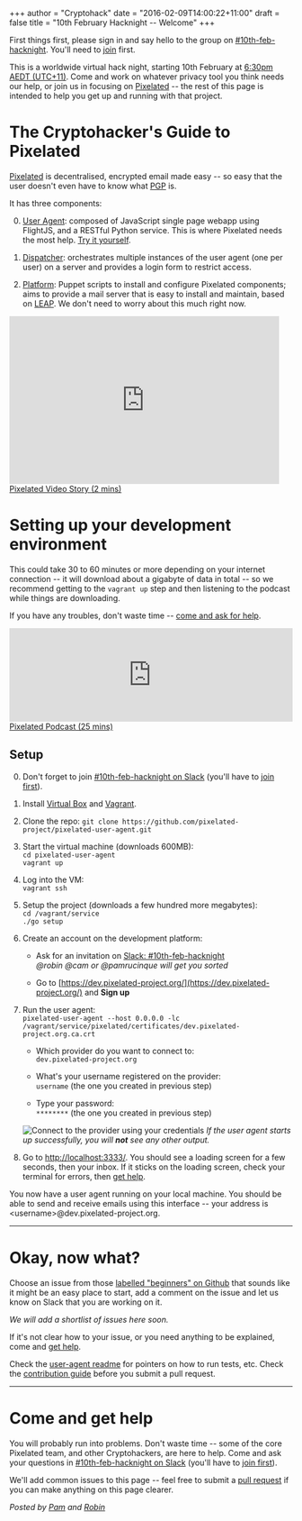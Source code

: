 +++
author = "Cryptohack"
date = "2016-02-09T14:00:22+11:00"
draft = false
title = "10th February Hacknight -- Welcome"
+++

First things first, please sign in and say hello to the group on [#10th-feb-hacknight](https://cryptohack.slack.com/messages/10th-feb-hacknight). You'll need to [join](https://cryptohack.herokuapp.com) first.

This is a worldwide virtual hack night, starting 10th February at [6:30pm AEDT (UTC+11)](https://www.timeanddate.com/worldclock/fixedtime.html?msg=Cryptohack+Virtual+Hack+Night&iso=20160210T1830&p1=152). Come and work on whatever privacy tool you think needs our help, or join us in focusing on [Pixelated](https://pixelated-project.org) -- the rest of this page is intended to help you get up and running with that project.

# The Cryptohacker's Guide to Pixelated
[Pixelated](https://pixelated-project.org/) is decentralised, encrypted email made easy -- so easy that the user doesn't even have to know what [PGP](https://en.wikipedia.org/wiki/Pretty_Good_Privacy) is.

It has three components:

0. [User Agent](https://github.com/pixelated/pixelated-user-agent): composed of JavaScript single page webapp using FlightJS, and a RESTful Python service. This is where Pixelated needs the most help. [Try it yourself](https://try.pixelated-project.org:8080/auth/login?next=%2F).

0. [Dispatcher](https://github.com/pixelated/pixelated-dispatcher): orchestrates multiple instances of the user agent (one per user) on a server and provides a login form to restrict access.

0. [Platform](https://github.com/pixelated/puppet-pixelated): Puppet scripts to install and configure Pixelated components; aims to provide a mail server that is easy to install and maintain, based on [LEAP](https://leap.se). We don't need to worry about this much right now.

<div class="center">
<iframe class="wistia_embed" name="wistia_embed" src="https://fast.wistia.net/embed/iframe/8tov3e9tnu" allowtransparency="true" frameborder="0" scrolling="no" width="480" height="298"></iframe><br/><a class="wistia-linkback" href="https://thoughtworks.wistia.com/medias/8tov3e9tnu">Pixelated Video Story (2 mins)</a>
</div>

  
# Setting up your development environment

This could take 30 to 60 minutes or more depending on your internet connection -- it will download about a gigabyte of data in total -- so we recommend getting to the `vagrant up` step and then listening to the podcast while things are downloading.

If you have any troubles, don't waste time -- [come and ask for help](#troubles).

<div class="center">
<iframe width="100%" height="166" scrolling="no" frameborder="no" src="https://w.soundcloud.com/player/?url=https%3A//api.soundcloud.com/tracks/212550680&amp;color=ff5500&amp;auto_play=false&amp;hide_related=false&amp;show_comments=true&amp;show_user=true&amp;show_reposts=false"></iframe>
<a href="https://soundcloud.com/thoughtworks/pixelated-why-secure-communication-is-essential">Pixelated Podcast (25 mins)</a>
</div>


## Setup

0. Don't forget to join [#10th-feb-hacknight on Slack](https://cryptohack.slack.com/messages/10th-feb-hacknight/) (you'll have to [join first](https://cryptohack.herokuapp.com/)).

0. Install [Virtual Box](https://www.virtualbox.org/wiki/Downloads) and  [Vagrant](https://www.vagrantup.com/downloads.html).

0. Clone the repo:
  ` git clone https://github.com/pixelated-project/pixelated-user-agent.git `

0. Start the virtual machine (downloads 600MB):<br/>
  ` cd pixelated-user-agent ` <br/>
  `vagrant up`

0. Log into the VM: <br/>
  ` vagrant ssh `

0. Setup the project (downloads a few hundred more megabytes): <br/>
    `cd /vagrant/service`<br/>
    `./go setup`

0. Create an account on the development platform:
    - Ask for an invitation on [Slack: #10th-feb-hacknight](https://cryptohack.slack.com/messages/10th-feb-hacknight)<br/>
    *@robin @cam or @pamrucinque will get you sorted*

    - Go to [https://dev.pixelated-project.org/](https://dev.pixelated-project.org/) and **Sign up**

0. Run the user agent: <br/>
    `pixelated-user-agent --host 0.0.0.0 -lc /vagrant/service/pixelated/certificates/dev.pixelated-project.org.ca.crt`

    - Which provider do you want to connect to: <br/>
      `dev.pixelated-project.org`

    - What's your username registered on the provider: <br/>
      `username` (the one you created in previous step)

    - Type your password: <br/>
      `********` (the one you created in previous step)

    ![Connect to the provider using your credentials](/images/pixelated-guide-1.png)
    _If the user agent starts up successfully, you will **not** see any other output._

0. Go to [http://localhost:3333/](http://localhost:3333/). You should see a loading screen for a few seconds, then your inbox. If it sticks on the loading screen, check your terminal for errors, then [get help](#troubles).

You now have a user agent running on your local machine. You should be able to send and receive emails using this interface -- your address is &lt;username&gt;@dev.pixelated-project.org.


-------------------------------------------------------------------------------------------

# Okay, now what?

Choose an issue from those [labelled "beginners" on Github](https://github.com/pixelated/pixelated-user-agent/issues?utf8=%E2%9C%93&q=is%3Aopen+is%3Aissue+label%3ABeginners+) that sounds like it might be an easy place to start, add a comment on the issue and let us know on Slack that you are working on it. 

*We will add a shortlist of issues here soon.*

If it's not clear how to your issue, or you need anything to be explained, come and [get help](#troubles).

Check the [user-agent readme](https://github.com/pixelated/pixelated-user-agent/blob/master/README.md) for pointers on how to run tests, etc. Check the [contribution guide](https://github.com/pixelated/pixelated-user-agent/blob/master/CONTRIBUTING.md) before you submit a pull request.

-------------------------------------------------------------------------------------------
# <a name="troubles"></a>Come and get help

You will probably run into problems. Don't waste time -- some of the core Pixelated team, and other Cryptohackers, are here to help. Come and ask your questions in [#10th-feb-hacknight on Slack](https://cryptohack.slack.com/messages/10th-feb-hacknight/) (you'll have to [join first](https://cryptohack.herokuapp.com/)). 

We'll add common issues to this page -- feel free to submit a [pull request](https://github.com/cryptohack/cryptohack.net/blob/master/content/post/pixelated-guide.md) if you can make anything on this page clearer.

*Posted by [Pam](https://twitter.com/pamrucinque) and [Robin](https://twitter.com/rdoh)*